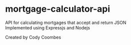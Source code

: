 # mortgage-calculator-api
API for calculating mortgages that accept and return JSON <br/> 
Implemented using Expressjs and Nodejs

Created by Cody Coombes
